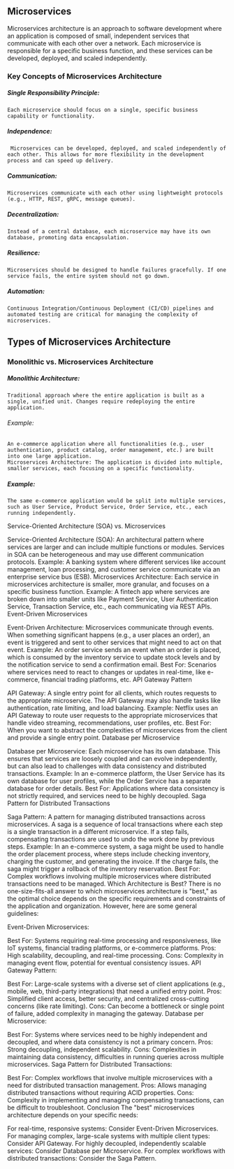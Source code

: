## Microservices

Microservices architecture is an approach to software development where an application is composed of small, independent services that communicate with each other over a network. Each microservice is responsible for a specific business function, and these services can be developed, deployed, and scaled independently.

### Key Concepts of Microservices Architecture

##### Single Responsibility Principle:

    Each microservice should focus on a single, specific business capability or functionality.

##### Independence:

     Microservices can be developed, deployed, and scaled independently of each other. This allows for more flexibility in the development process and can speed up delivery.

##### Communication:

    Microservices communicate with each other using lightweight protocols (e.g., HTTP, REST, gRPC, message queues).

##### Decentralization:

    Instead of a central database, each microservice may have its own database, promoting data encapsulation.

##### Resilience:

    Microservices should be designed to handle failures gracefully. If one service fails, the entire system should not go down.

##### Automation:

    Continuous Integration/Continuous Deployment (CI/CD) pipelines and automated testing are critical for managing the complexity of microservices.

## Types of Microservices Architecture

### Monolithic vs. Microservices Architecture

##### Monolithic Architecture:

    Traditional approach where the entire application is built as a single, unified unit. Changes require redeploying the entire application.

###### Example:

    An e-commerce application where all functionalities (e.g., user authentication, product catalog, order management, etc.) are built into one large application.
    Microservices Architecture: The application is divided into multiple, smaller services, each focusing on a specific functionality.

##### Example:

    The same e-commerce application would be split into multiple services, such as User Service, Product Service, Order Service, etc., each running independently.

Service-Oriented Architecture (SOA) vs. Microservices

Service-Oriented Architecture (SOA): An architectural pattern where services are larger and can include multiple functions or modules. Services in SOA can be heterogeneous and may use different communication protocols.
Example: A banking system where different services like account management, loan processing, and customer service communicate via an enterprise service bus (ESB).
Microservices Architecture: Each service in microservices architecture is smaller, more granular, and focuses on a specific business function.
Example: A fintech app where services are broken down into smaller units like Payment Service, User Authentication Service, Transaction Service, etc., each communicating via REST APIs.
Event-Driven Microservices

Event-Driven Architecture: Microservices communicate through events. When something significant happens (e.g., a user places an order), an event is triggered and sent to other services that might need to act on that event.
Example: An order service sends an event when an order is placed, which is consumed by the inventory service to update stock levels and by the notification service to send a confirmation email.
Best For: Scenarios where services need to react to changes or updates in real-time, like e-commerce, financial trading platforms, etc.
API Gateway Pattern

API Gateway: A single entry point for all clients, which routes requests to the appropriate microservice. The API Gateway may also handle tasks like authentication, rate limiting, and load balancing.
Example: Netflix uses an API Gateway to route user requests to the appropriate microservices that handle video streaming, recommendations, user profiles, etc.
Best For: When you want to abstract the complexities of microservices from the client and provide a single entry point.
Database per Microservice

Database per Microservice: Each microservice has its own database. This ensures that services are loosely coupled and can evolve independently, but can also lead to challenges with data consistency and distributed transactions.
Example: In an e-commerce platform, the User Service has its own database for user profiles, while the Order Service has a separate database for order details.
Best For: Applications where data consistency is not strictly required, and services need to be highly decoupled.
Saga Pattern for Distributed Transactions

Saga Pattern: A pattern for managing distributed transactions across microservices. A saga is a sequence of local transactions where each step is a single transaction in a different microservice. If a step fails, compensating transactions are used to undo the work done by previous steps.
Example: In an e-commerce system, a saga might be used to handle the order placement process, where steps include checking inventory, charging the customer, and generating the invoice. If the charge fails, the saga might trigger a rollback of the inventory reservation.
Best For: Complex workflows involving multiple microservices where distributed transactions need to be managed.
Which Architecture is Best?
There is no one-size-fits-all answer to which microservices architecture is "best," as the optimal choice depends on the specific requirements and constraints of the application and organization. However, here are some general guidelines:

Event-Driven Microservices:

Best For: Systems requiring real-time processing and responsiveness, like IoT systems, financial trading platforms, or e-commerce platforms.
Pros: High scalability, decoupling, and real-time processing.
Cons: Complexity in managing event flow, potential for eventual consistency issues.
API Gateway Pattern:

Best For: Large-scale systems with a diverse set of client applications (e.g., mobile, web, third-party integrations) that need a unified entry point.
Pros: Simplified client access, better security, and centralized cross-cutting concerns (like rate limiting).
Cons: Can become a bottleneck or single point of failure, added complexity in managing the gateway.
Database per Microservice:

Best For: Systems where services need to be highly independent and decoupled, and where data consistency is not a primary concern.
Pros: Strong decoupling, independent scalability.
Cons: Complexities in maintaining data consistency, difficulties in running queries across multiple microservices.
Saga Pattern for Distributed Transactions:

Best For: Complex workflows that involve multiple microservices with a need for distributed transaction management.
Pros: Allows managing distributed transactions without requiring ACID properties.
Cons: Complexity in implementing and managing compensating transactions, can be difficult to troubleshoot.
Conclusion
The "best" microservices architecture depends on your specific needs:

For real-time, responsive systems: Consider Event-Driven Microservices.
For managing complex, large-scale systems with multiple client types: Consider API Gateway.
For highly decoupled, independently scalable services: Consider Database per Microservice.
For complex workflows with distributed transactions: Consider the Saga Pattern.
